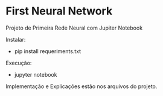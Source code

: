 # First Neural Network
Projeto de Primeira Rede Neural com Jupiter Notebook

Instalar:
- pip install requeriments.txt

Execução:
- jupyter notebook

Implementação e Explicações estão nos arquivos do projeto.